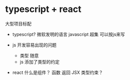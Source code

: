 # typescript + react
大型项目标配

- typescript?
   微软发明的语言 
   javascript 超集
    可以按js来写 

- js 开发容易出现的问题
    - 类型 随意
    - js 添加了类型的约定 

- react 什么是组件？
函数 返回 JSX 
类型约束？